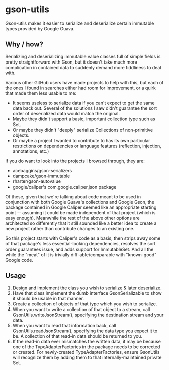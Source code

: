# gson-utils

Gson-utils makes it easier to serialize and deserialize certain immutable types
provided by Google Guava.

## Why / how?

Serializing and deserializing immutable value classes full of simple fields
is pretty straightforward with Gson, but it doesn't take much more complication
in contained data to suddenly demand more fiddliness to deal with.

Various other GitHub users have made projects to help with this, but each of the
ones I found in searches either had room for improvement, or a quirk that made
them less usable to me:
* It seems useless to serialize data if you can't expect to get the same data 
back out.  Several of the solutions I saw didn't guarantee the sort order of 
deserialized data would match the original.
* Maybe they didn't support a basic, important collection type
such as Set.
* Or maybe they didn't "deeply" serialize Collections of non-primitive objects.
* Or maybe a project I wanted to contribute to has its own particular restrictions
on dependencies or language features (reflection, injection, annotations, etc.)

If you do want to look into the projects I browsed through, they are:
* acebaggins/gson-serializers
* dampcake/gson-immutable
* rharter/gson-autovalue
* google/caliper's com.google.caliper.json package

Of these, given that we're talking about code meant to be used in conjunction 
with both Google Guava's collections and Google Gson, the package contained in
Google Caliper seemed like an appropriate starting point -- assuming it could
be made independent of that project (which is easy enough).  Meanwhile the rest
of the above other options are architected so differently that it still sounded
like a better idea to create a new project rather than contribute changes to
an existing one.

So this project starts with Caliper's code as a basis, then strips away some 
of that package's less essential-looking dependencies, resolves the sort order 
guarantees issue, and adds support for ImmutableSet.  And all the while the 
"meat" of it is trivially diff-able/comparable with "known-good" Google code.

## Usage

1. Design and implement the class you wish to serialize & later deserialize.
1. Have that class implement the dumb interface GsonSerializable to show it
should be usable in that manner.
1. Create a collection of objects of that type which you wish to serialize.
1. When you want to write a collection of that object to a stream, call
GsonUtils.writeJsonStream(), specifying the destination stream and your data.
1. When you want to read that information back, call 
GsonUtils.readJsonStream(),  specifying the data type you expect it to be.
A collection of that read-in data should be returned to you.
1. If the read-in data ever mismatches the written data, it may be because
one of the TypeAdapterFactories in the package needs to be corrected or
created.  For newly-created TypeAdapterFactories, ensure GsonUtils will
recognize them by adding them to that internally-maintained private Set.